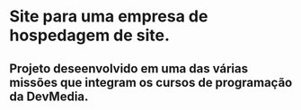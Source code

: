 # Site para uma empresa de hospedagem de site.

## Projeto deseenvolvido em uma das várias missões que integram os cursos de programação da DevMedia.
